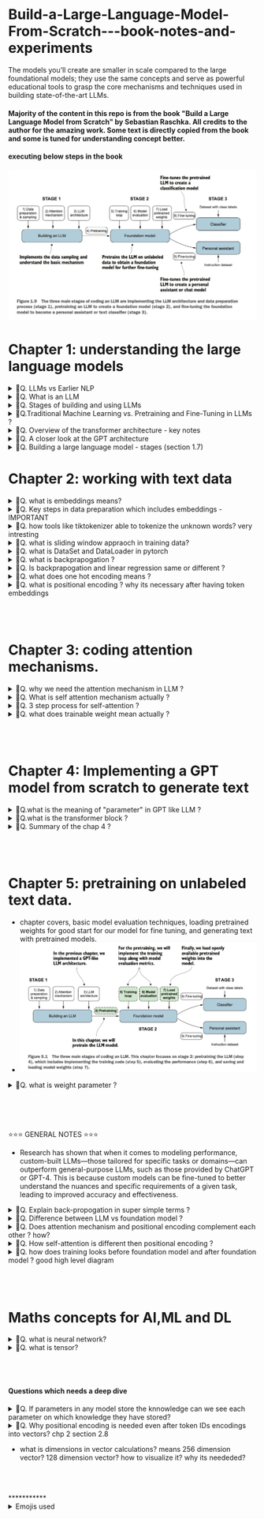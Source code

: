 # Build-a-Large-Language-Model-From-Scratch---book-notes-and-experiments
The models you’ll create are smaller in scale compared to the large foundational models; they use the same concepts and serve as powerful educational tools to grasp the core mechanisms and techniques used in building state-of-the-art LLMs.

#### Majority of the content in this repo is from the book "Build a Large Language Model from Scratch" by Sebastian Raschka. All credits to the author for the amazing work. Some text is directly copied from the book and some is tuned for understanding concept better.

#### executing below steps in the book
![alt text](image-6.png)


# Chapter 1: understanding the large language models
<details>
<summary>🎯Q. LLMs vs Earlier NLP</summary>

- **LLMs (Large Language Models)** are transformer-based deep learning models trained on massive text datasets. They excel at generating context-aware, coherent text but lack human-level consciousness.
- **Earlier NLP Models** relied on:
  - Handcrafted rules or simpler algorithms for narrow tasks (e.g., spam detection, translation).
  - Focused on pattern recognition and categorization but struggled with nuanced, complex tasks.
- **Key Difference**: LLMs, powered by `transformers` and `large datasets`, represent a paradigm shift. They are versatile and capable of handling complex language understanding and generation tasks.

⭐ **Takeaway**: Transformers and massive datasets have revolutionized NLP, making it more flexible and powerful.
</details>


<details>
<summary>🎯Q. What is an LLM </summary>

- An LLM is a ⭐neural network⭐ designed to understand, generate, and respond to human-like text.
- when LLM can generate the text which appear coherant and contextually relevant they does not possess human-like `consciousness` or `comprehension`.
- Models like this often have tens or even hundreds of billions of parameters, which are the adjustable weights in the network that are optimized during training to predict the next word in a sequence.
- The “large” in “large language model” refers to both the model’s size in terms of parameters and the immense dataset on which it’s trained.
- Think of `parameters` as the number of knobs you can turn to adjust the model's behavior, and `training data` is like the vast library of books and articles the model reads to learn language patterns. 

- LLMs utilize an architecture called the `transformer`, which allows them to pay selective attention to different parts of the input when making predictions, making them
especially adept at handling the nuances and complexities of human language.

- ⭐⭐Machine learning⭐ and ⭐deep learning⭐ are fields aimed at implementing algorithms that enable computers
to learn from data and perform tasks that typically require human intelligence.⭐

- traditional machine learning requires a manual feature engineering step, where domain experts identify and extract relevant features from the data to train models. In contrast, deep learning models automatically learn hierarchical feature representations from raw data through multiple deep layers, eliminating the need for manual feature engineering.

![alt text](image.png)
</details>

<details>

- ⭐Research has shown that when it comes to modeling performance, custom-built LLMs—those tailored for specific tasks or domains—can outperform general-purpose LLMs⭐

<summary>🎯Q. Stages of building and using LLMs</summary>

- The process of creating an LLM involves two main stages: `pretraining` and `fine-tuning`.
- `Pretraining` involves training the model on large amounts of unlabeled text data to learn general language patterns (this is then usually referred to as a foundational model). Fine-tuning involves adapting the pretrained model to specific tasks using smaller, labeled datasets.
- ![alt text](image-21.png)



</details>

<details>
<summary>🎯Q.Traditional Machine Learning vs. Pretraining and Fine-Tuning in LLMs ? </summary>

### 🎯 Traditional Machine Learning vs. Pretraining and Fine-Tuning in LLMs:
1. **Traditional Machine Learning**:
   - Uses `supervised learning`, where models are trained from scratch for a specific task using labeled data.
2. **LLM Pretraining**:
   - Relies on `self-supervised learning`, where the model learns general language patterns from massive amounts of unlabeled text data.
3. **LLM Fine-Tuning**:
   - Applies `supervised learning` on smaller, labeled datasets to adapt the model for specific tasks.

### Types of Fine-Tuning:
- **Instruction Fine-Tuning**:
  - Uses datasets with input-output pairs (e.g., questions and answers) to teach the model specific tasks.
- **Classification Fine-Tuning**:
  - Uses labeled datasets with text and class labels (e.g., emails labeled as “spam” or “not spam”).
  - This approach is common for tasks like sentiment analysis or topic classification.

</details>


<details>
<summary>🎯Q. Overview of the transformer architecture - key notes</summary>

- Most modern LLMs rely on the transformer architecture, which is a 💡`deep neural network architecture`💡 introduced in the 2017 paper “Attention Is All You Need”
- To understand LLMs, we must understand the original transformer, which was developed for machine translation, translating English texts to German and French.
- There are key two steps in the transformer architecture:
  1. The `encoder` processes the input text and creates a numerical representation of it (Embeddings) ⭐which capture the contextual information of the input.⭐
  2. The `decoder` takes this representation initially convert literally word by word  and then goes through `self-attention` and then generates the final output text.
- Both the encoder and decoder consist of many layers connected by a so-called self-attention mechanism
- This image is simple initial depiction however many things goes inside which autor is about to explain in the next chapters.
![alt text](image-1.png)

- After this paper on this concept other variants transformer emerged and become backbone of many LLMs. Like BERT (short for bidirectional
encoder representations from transformers) and the various GPT models (short for generative pretrained transformers)
- ![alt text](image-22.png)
</details>

<details>
<summary>🎯Q. A closer look at the GPT architecture</summary>

- GPT was originally introduced in the paper “Improving Language Understanding by Generative Pre-Training” in 2018 by Alec Radford and colleagues at OpenAI.
- The model is simply trained to preduct the next --> word in a sequence of words.
- Compared to the original transformer architecture we covered in section 1.4, the general GPT architecture is relatively simple. Essentially, it’s just the decoder part without the encoder.
- Since decoder-style models like GPT generate text by predicting text one word at a time, they are considered a type of `autoregressive model`.
- To be `autoregressive` means that a model uses it's own past outputs or data points as inputs to predict future values in a sequence.
- The ability to perform tasks that the model wasn’t explicitly trained to perform is called an `emergent behavior`. This capability isn’t explicitly taught during training but emerges as a natural consequence of the model’s exposure to vast quantities of multilingual data in diverse contexts.

- GPT models are trained on relatively simple tasks which is predicting the next word in a sequence.
- The next-word prediction task in GPT models is a type of self-supervised learning where the model uses the next word in a sentence as the label to predict. This approach eliminates the need for manually labeled data and allows training on massive unlabeled text datasets.
- GPT models are trained on simple objectives like predicting the next word in a sequence. Despite this, their large size and diverse training data enable them to perform tasks like translation, summarization, and question answering without task-specific training. Additionally, they exhibit emergent behaviors, allowing them to handle tasks they weren't explicitly trained for.

</details>


<details>
<summary>🎯Q. Building a large language model - stages (section 1.7)</summary>

- from the book - "Build a Large Language Model from Scratch" by Sebastian Raschka
- ![alt text](image-2.png)
</details>



# Chapter 2: working with text data

<details>
<summary>🎯Q. what is embeddings means?</summary>

 - The concept of `converting data into a vector format` is often referred to as `embedding`.
 - It’s important to note that `different data formats require distinct embedding models`. For example, an embedding model designed for text would not be suitable for embedding audio or video data.
 - ⭐The primary purpose of embeddings is to convert non-numeric data into a format that neural networks can process.⭐ very intresting very intresting

</details>

<details>
<summary>🎯Q. Key steps in data preparation which includes embeddings - IMPORTANT</summary>

- All the steps along with test code is mentiond under @chp_02_embeddings/embeddings.ipynb file. Please have a look.
- Below is the summary of the steps.
  1. `Tokenization` - breaking down text into smaller units called tokens.
      - Example:
          - Input: "The cat sat on the mat."
          - Output Tokens: ["The", "cat", "sat", "on", "the", "mat", "."]
  2. `Token IDs` - converting tokens into numerical representations called token IDs.
      - Example:
          - Tokens: ["The", "cat", "sat", "on", "the", "mat", "."]
          - Token IDs: [101, 2009, 2021, 2006, 1996, 3007, 1012]
  3. `Token Embeddings` - transforming token IDs `into dense vectors` using an embedding layer.
      - Example:
          - Token IDs: [101, 2009, 2021, 2006, 1996, 3007, 1012]
          - Token Embeddings: [[0.1, 0.2, ...], [0.3, 0.4, ...], ..., [0.5, 0.6, ...]]
  4. `Positional Embeddings` - adding positional information to token embeddings to capture word order.
  5. `Input Embeddings` - combining `token embeddings` and `positional embeddings` to create input embeddings for the model.
  6. Finally this input embeddings are fed into the transformer model for further processing. (Chp 3 onwards)

</details>


<details>
<summary>🎯Q. how tools like tiktokenizer able to tokenize the unknown words? very intresting</summary>

- Tiktokenizer uses a technique called **subword tokenization** to handle unknown words. This approach breaks down words into smaller, more manageable pieces (subwords) that are part of the model's vocabulary. For example, the word "tokenization" might be split into "token" and "ization," allowing the model to understand and process it even if it hasn't seen the entire word before. (read the @embeddings.ipynb file for more details).

- There are tokenization libraries like `Byte Pair Encoding (BPE)` and `WordPiece` which has fixed size of vocabulary and uses subword tokenization to handle unknown words effectively.
Example : 
  - Input: "unhappiness"
  - Subword Tokens: ["un", "happi", "ness"]
  - Token IDs: [5001, 3002, 4003]
- Total size of vocabulary is fixed but using subword tokenization we can handle unknown words effectively.
- below is the tentative size of vocab 
- ![alt text](image-23.png)
- Having this vocabulary size is a trade-off between model complexity and performance. A larger vocabulary can capture more nuances of language but requires more memory and computational resources. Conversely, a smaller vocabulary is more efficient but may struggle with rare or complex words.
- To be able to breakdown different known and unknown words into such defined vocabulary is such a brilliant technique which actually a kind of its own language which is similar to human language but not exactly the same.
</details>

<details>
<summary>🎯Q. what is sliding window appraoch in training data? </summary>

- When training language models, the sliding window approach is used to create overlapping sequences of text from a larger corpus. `This technique helps the model learn context and relationships between words more effectively`.
- For example, consider the sentence: "The cat sat on the mat." If we use a sliding window of size 4, we would create the following sequences:
  - "The cat sat on"
  - "cat sat on the"
  - "sat on the mat"
- Each sequence overlaps with the previous one, allowing the model to see how words relate to each other in different contexts.
- This approach is particularly useful for training models on long texts, as it ensures that the model is exposed to a variety of word combinations and contexts, improving its ability to generate coherent and contextually relevant text.
- for code example refer @embeddings.ipynb file
</details>


<details>
<summary>🎯Q. what is DataSet and DataLoader in pytorch </summary>

- In PyTorch, `Dataset` and `DataLoader` are two essential components used for handling and loading data efficiently during the training of machine learning models.
- DataSet is an abstract class representing a dataset. It provides a way to access and manipulate the data. You can create a custom dataset by subclassing the `Dataset` class and implementing the `__len__` and `__getitem__` methods.
  - `__len__`: Returns the total number of samples in the dataset.
  - `__getitem__`: Retrieves a sample from the dataset at a given index. It needs Source and Ta

- DataLoader has values like batch_size, shuffle, num_workers, stride etc.
- To understand more about the `DataSet` and `DataLoader`, there is test code available under @pytorch-learning/pytorch_basics.ipynb file. Please have a look. 
- 
</details>

<details>
<summary>🎯Q. what is backprapogation ? </summary>

- Before understanding backpropagation, it’s essential to grasp the steps text data undergoes from tokenization to being fed into the model:

### 1. Token IDs → 2. Vectors → 3. Backpropagation → 4. Vector-Space Representation

---

#### **1) Token IDs**
- Start with raw text, e.g., the tiny corpus:  
  `"I love cats. I love dogs. They hate fish."`

- **Tokenization**: Split the text into tokens (words/punctuation):  
  `I, love, cats, dogs, They, hate, fish.`

- **Map tokens to integers (Token IDs)** using a vocabulary table:
        ```
        I → 0
        love → 1
        cats → 2
        dogs → 3
        They → 4
        hate → 5
        fish → 6 
        ```

- **Token IDs** are compact labels the model uses internally instead of strings.

---

#### **2) Turning Token IDs into Vectors (Embeddings)**
- The model maintains an **embedding matrix** with one vector row per token ID.  
Example (3-dimensional vectors):  
        ```
        ID Vector
        0 [0.12, -0.45, 0.30] ← "I"
        1 [0.05, 0.10, 0.27] ← "love"
        2 [-0.40, 0.22, 0.11] ← "cats"
        ```

- 
- **How vectors are produced**:  
When the model sees token ID `1` ("love"), it looks up row `1` in the table and uses that vector as the numeric representation of the word.

- **Why vectors?**  
Continuous vectors allow the model to perform mathematical operations (e.g., dot products, linear transformations) to compute predictions.

---

#### **3) How Backpropagation is Used to Learn Vectors**
- **Training Scenario**:  
Task: "Given a word, predict the next word."  
Example training pairs:  
`(I → love), (love → cats), (love → dogs), (They → hate), (hate → fish)`

- **One Training Step**:
1. **Forward Pass**:  
   - Input token ID (e.g., `love → 1`).  
   - Look up its vector `v_love`.  
   - Use the vector in the network to compute predictions for the next word (scores over the vocabulary).  
   - Compute a **loss** (a single number) that measures how wrong the prediction is.

2. **Backward Pass (Backpropagation)**:  
   - Compute how much each parameter in the network contributed to the loss (including embedding vectors).  
   - For `v_love`, backpropagation determines the direction and magnitude to adjust it so the model predicts the correct next word in the future.

3. **Update**:  
   - Adjust the embedding vector(s) by a small step in the computed direction (scaled by a learning rate).  
   - Modern optimizers (e.g., Adam, SGD+momentum) refine these updates.

- **Important Detail**:  
  Only the embeddings of tokens present in the current training batch are updated in that step (sparse updates).

---

#### **4) Vector Space Representation (Before vs. After Training)**

- **Before Training**:  
  - Embeddings are random or small initial values.  
  - Points in the vector space are scattered without semantic order.

- **After Training**:  
  - Words appearing in similar contexts move closer together in the vector space.  
  - Example:  
    - `love`, `cats`, and `dogs` cluster together because they co-occur.  
    - `hate`, `fish`, and `dogs` might form a different cluster.

- **Visualization**:  
  Dimensionality reduction techniques (e.g., PCA, t-SNE) are often used to visualize high-dimensional embeddings in 2D or 3D.  
  Example: `love` moves from a random spot to a position between `cats` and `dogs`.

- ### **Short Summary / Cheat-Sheet**
    - **Token IDs**: Labels for words (integers).  
    - **Embedding Layer**: A table mapping token IDs → dense vectors (learnable parameters).  
    - **One-Hot Equivalence**: Embedding lookup ≈ one-hot vector × weight matrix (done efficiently).  
    - **Backpropagation**:  
    - Compute gradients of loss w.r.t. each parameter (including embedding rows).  
    - Update parameters to reduce loss.  
    - **Effect of Training**:  
    - Vectors adjust so words used in similar contexts cluster together in vector space.  
    - Embeddings become useful features for the model.

</details>

<details>
<summary>🎯Q. Is backprapogation and linear regression same or different ? </summary>

- ![alt text](image-24.png)
</details>


<details>
<summary>🎯Q. what does one hot encoding means ?</summary>

- check https://github.com/rasbt/LLMs-from-scratch/blob/main/ch02/03_bonus_embedding-vs-matmul/embeddings-and-linear-layers.ipynb
- ![alt text](image-25.png)
- embeddings layer is one step ahead of one hot encoding, embeddings layer provides the vector representation directly by looking up the embedding matrix using token IDs, while one-hot encoding requires an additional matrix multiplication step to convert the one-hot vectors into dense representations.
</details>

<details>
<summary>🎯Q. what is positional encoding ? why its necessary after having token embeddings</summary>

- When we convert tokens to embeddings (like in earlier sections), each token gets represented as a vector — e.g., “I”, “love”, “cats” → each a dense numeric vector.
- For example:
    - “Cats chase dogs.”
    - “Dogs chase cats.”
  - Both sentences have the same words, but different meanings — order matters.

- However, the embedding vectors themselves don’t contain any information about the order of the words. The model just sees a bag of vectors without knowing which came first.
- To give the model a sense of word order, we add **positional encodings** to the token embeddings. These encodings are vectors that represent the position of each token in the sequence.
- so for each token : 
  - Input to Transformer = WordEmbedding + PositionalEmbedding
  - This way, the model gets both:
      - semantic meaning (from word embeddings)
      - ordering context (from positional embeddings)
- There are two types of positional encodings:
  1. **relative Positional Embeddings**: The model learns a unique vector for each position during training.
      - Instead of focusing on the absolute position of a token, the emphasis of relative positional embeddings is on the relative position or distance between tokens. This means the model learns the relationships in terms of “how far apart” rather than “at which exact position.” The advantage here is that the model can generalize better to sequences
of varying lengths, even if it hasn’t seen such lengths during training
  2. **Absolute Positional Encodings**: Absolute positional embeddings are directly associated with specific positions in a sequence.
      - ![alt text](image-26.png)
  - OpenAI’s GPT models use absolute positional embeddings that are optimized during the training process rather than being fixed or predefined like the positional encodings in the original transformer model

  - ![alt text](image-27.png)
</details>

<br>
<br>
<br>

# Chapter 3: coding attention mechanisms.

<details>
<summary>🎯Q. why we need the attention mechanism in LLM ?</summary>

- ![alt text](image-28.png)
- The attention mechanism allows the model to focus on different parts of the input sequence when making predictions, rather than treating all parts equally.
- This is especially important for handling long-range dependencies in text, where the meaning of a word can depend on words that are far apart in the sequence.
- The attention mechanism helps the model to dynamically weigh the importance of different words in the input sequence based on their relevance to the current prediction task.
- This allows the model to capture context more effectively and generate more coherent and contextually relevant text.
- Example : Suppose we want to develop a language translation model that translates text from one language into another. As shown in figure below, we can’t simply translate a text word by word due to the grammatical structures in the source and target language.
- ![alt text](image-7.png)
- RNN (recurrent neural network) is usually used for this kind of tasks but it has its own limitations like vanishing gradient problem, long training times etc. To overcome these limitations attention mechanism is used.
    - ![alt text](image-8.png)
- ⭐ The big limitation of encoder–decoder RNNs is that the RNN can’t directly access earlier hidden states from the encoder during the decoding phase. Consequently, it relies solely on the current hidden state, which encapsulates all relevant information. This can lead to a loss of context, especially in complex sentences where dependencies might span long distances.⭐ 
- Fortunately, it is not essential to understand RNNs to build an LLM. Just remember that encoder–decoder RNNs had a shortcoming that motivated the design of
attention mechanisms.
- Later, researchers discovered that RNNs were not essential for NLP deep neural networks and introduced the transformer architecture with self-attention, inspired by the Bahdanau attention mechanism.
</details>


<details>
<summary>🎯Q. What is self attention mechanism actually ?</summary>

- Self-attention is a mechanism that allows each position in the input sequence to consider the relevancy of, or “attend to,” all other positions in the same sequence when computing the representation of a sequence.
- Self-attention is a key component of contemporary LLMs based on the transformer architecture, such as the GPT series.
- The `self-attention mechanism` enables the model to weigh the importance of different words in a sequence relative to each other, allowing it to capture context and relationships more effectively.
- In `self-attention`, the `“self”` refers to the mechanism’s ability to compute attention weights by relating different positions within a single input sequence.
- It assesses and learns the relationships and dependencies between various parts of the input itself, such as words in a sentence or pixels in an image.
- This is in contrast to traditional attention mechanisms, where the focus is on the relationships between elements of two different sequences.
- ⭐⭐In the context of self-attention mechanisms, the dot product determines the extent to which each element in a sequence focuses on, or “attends to,” any other element: the higher the dot product, the higher the similarity and attention score between two elements.⭐⭐
</details>

<details>
<summary>🎯Q. 3 step process for self-attention ?</summary>

- Its a 3 step process to calculate self attention
  1. step 1 - compute unnormalized attention scores "w"
  2. step 2 - normalize the unnormalized attention scores ("omegas","w") so that they sum up to 1
  3. step 3 - compute the context vector by multiplying the embedded input tokens, with the attention weights and sum the resulting vectors.
- All the steps along with test code is mentioned under @chp_03_self_attention_theory/self_attention.ipynb file. Please have a look. This is super interesting and the original author has explained it very well.
- ![alt text](image-9.png)

</details>

<details>
<summary>🎯Q. what does trainable weight mean actually ?</summary>

- ![alt text](image-29.png)
- ![alt text](image-30.png)
- ![alt text](image-32.png)
</details>

<br>
<br>
<br>


# Chapter 4: Implementing a GPT model from scratch to generate text

<details>
<summary>🎯Q.what is the meaning of "parameter" in GPT like LLM ?</summary>

- In the context of deep learning and LLMs like GPT, the term “parameters” refers to the trainable weights of the model. (weights is also a n-d array/tensor)
- These weights are essentially the internal variables of the model that are adjusted and optimized during the training process to `minimize a specific loss function`. Meaning the model learns to make better predictions by adjusting these weights based on the input data and the expected output.
- ![alt text](image-14.png)
- ![alt text](image-15.png)

- In a neural network, parameters include:
  - `Weights`: These are the coefficients(a numerical or constant) that connect neurons in one layer to neurons in the next layer. They determine the strength and direction of the connection.
  - `Biases`: These are additional parameters added to the weighted sum of inputs to a neuron before applying the activation function. They help the model learn patterns that do not pass through the origin. (activatoin function is like a threshold function)
- The number of parameters in a model is often used as a measure of its complexity and capacity. Larger models with more parameters can potentially learn more complex patterns from data, but they also require more computational resources and data to train effectively.
- In the context of LLMs like GPT, the number of parameters can range from millions to billions, depending on the size and architecture of the model.
</details>

<details>
<summary>🎯Q.what is the transformer block ?</summary>

- Transformer block actually is a combination of multiple layers and components that work together to process and understand sequential data, such as text.
- A transformer block is a fundamental `building unit of the transformer architecture`, which is widely used in natural language processing (NLP) tasks, including large language models (LLMs) like GPT.
- A transformer block typically consists of two main components:
  1. `Multi-Head Self-Attention Mechanism`: This component allows the model to focus on different parts of the input sequence when making predictions. It computes attention scores for each token in the sequence relative to all other tokens, enabling the model to capture context and relationships effectively.
  2. `Feed-Forward Neural Network`: This component processes the output of the self-attention mechanism, applying a series of transformations to enhance the model's ability to learn complex patterns.
- ![alt text](image-16.png)
</details>


<details>
<summary>🎯Q. Summary of the chap 4 ?</summary>

- summary ![alt text](image-17.png)
</details>



<br>
<br>
<br>

# Chapter 5: pretraining on unlabeled text data.

- chapter covers, basic model evaluation techniques, loading pretrained weights for good start for our model for fine tuning, and generating text with pretrained models.
- ![alt text](image-18.png)

<details>
<summary>🎯Q. what is weight parameter ?</summary>

- ![alt text](image-19.png)
</details>



<br><br>
<br>
<br>
⭐⭐⭐ GENERAL NOTES ⭐⭐⭐

- Research has shown that when it comes to modeling performance, custom-built
LLMs—those tailored for specific tasks or domains—can outperform general-purpose
LLMs, such as those provided by ChatGPT or GPT-4. This is because custom models can be fine-tuned to better understand the nuances and specific requirements of a given task, leading to improved accuracy and effectiveness.

<details>
<summary>🎯Q. Explain back-propogation in super simple terms ?</summary>

- The backpropagation algorithm is a method used to train neural networks. It helps the network learn from its mistakes and improve its predictions over time. Here’s a simple breakdown of how it works:

1. `Prediction`: The neural network makes a guess (output) based on the input data.
2. `Error Calculation`: The network checks how wrong its guess was by comparing it to the correct answer (using a loss function).
3. `Blame Assignment`: Backpropagation works backward through the network, figuring out which parts (neurons/weights) contributed most to the error.
4. `Adjustment`: The network adjusts its weights (parameters) slightly to reduce the error for the next prediction. This is done using a method called `gradient descent`.
5. `Repeat`: This process repeats many times, improving the network's predictions step by step.
</details>

<details>
<summary>🎯Q. Difference between LLM vs foundation model ?</summary>

- LLM is a type of foundation model specifically designed for natural language processing tasks. Foundation models are large-scale models trained on vast amounts of data that can be adapted to various tasks, including but not limited to language processing.
- Foundation model servers as a base for the fine-tuning and adaptation to specific tasks, while LLMs are specialized versions of these models focused on understanding and generating human language.
</details>

<details>
<summary>🎯Q. Does attention mechanism and positional encoding complement each other ? how?</summary>
- ![alt text](image-10.png)
</details>

<details>
<summary>🎯Q. How self-attention is different then positional encoding ?</summary>

- The difference between self-attention and positional encoding lies in their roles:

    - `Self-Attention`: Focuses on the relationships between tokens in a sequence, determining which tokens are most relevant to each other, regardless of their positions. It captures context dynamically.

    - `Positional Encoding`: Provides information about the order of tokens in the sequence, ensuring the model understands the sequence structure since transformers process tokens in parallel.

- In short, self-attention captures "what to focus on," while positional encoding provides "where in the sequence."
- ![alt text](image-11.png)
- ![alt text](image-12.png)

</details>


<details>
<summary>🎯Q. how does training looks before foundation model and after foundation model ? good high level diagram </summary>

- ![alt text](image-20.png)
</details>

<br>
<br>
<br>

# Maths concepts for AI,ML and DL

</details>


<details>
<summary>🎯Q. what is neural network?</summary>

- A neural network is a series of algorithms that endeavors to recognize underlying relationships in a set of data through a process that mimics the way the human brain operates.
- Neural networks consist of `nodes` and `connections` between the nodes.
</details>

<details>
<summary>🎯Q. what is tensor?</summary>

- If you want a quick refresher on 2D and 3D vector concept, please check this excellent video : https://www.youtube.com/watch?v=fNk_zzaMoSs
- Tensors represent a mathematical concept that generalizes vectors and matrices to potentially higher dimensions.
- In other words, tensors are mathematical objects that can be characterized by their order (or rank), which provides the number of dimensions. For example, a scalar (just a number) is a tensor of rank 0, a vector is a tensor of rank 1, and a matrix is a tensor of rank 2
- 🔥From a computational perspective, tensors serve as `data containers`🔥. For instance, they hold multidimensional data, where 🔥each dimension represents a different feature🔥.
- Tensor libraries like `PyTorch` can create, manipulate, and compute with these arrays efficiently. In this context, `a tensor library functions as an array library`.
- PyTorch tensors are similar to NumPy arrays but have several additional features that are important for deep learning.
- ![alt text](image-4.png)
- ![alt text](image-3.png)
- ![alt text](image-5.png)

- ref : https://www.kdnuggets.com/2018/05/wtf-tensor.html
</details>

<br>
<br>
<br>

#### Questions which needs a deep dive

<details>
<summary>🎯Q. If parameters in any model store the knnowledge can we see each parameter on which knowledge they have stored?</summary>

- This is integpretability challenge, one of the biggest open problems in AI research (Rudin, 2019; Castelvecchi, 2016)
- TODO - do understand and go deep.
</details>

<details>
<summary>🎯Q. Why positional encoding is needed even after token IDs encodings into vectors? chp 2 section 2.8 </summary>

</details>

- what is dimensions in vector calculations? means 256 dimension vector? 128 dimension vector? how to visualize it? why its neededed?
 


<br>
<br>
<br>
***********
<details>
<summary>Emojis used</summary>
⭐ - For important points
🔥 - super important
💡 - For key concepts/tips
⚠️ - For warnings/common mistake
🎯 - For exam targets/focus areas/ question 
🚀 - For advanced topics .
🚫 - For indicating something that cannot be used or a concerning point
</summary>
</details>